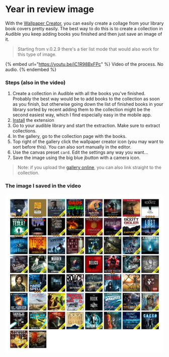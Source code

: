 # Year in review image

With the [Wallpaper Creator](broken-reference), you can easily create a collage from your library book covers pretty easily. The best way to do this is to create a collection in Audible you keep adding books you finished and then just save an image of it.&#x20;

> Starting from v.0.2.9 there's a tier list mode that would also work for this type of image.

{% embed url="https://youtu.be/jC1R98BxFPc" %}
Video of the process. No audio.
{% endembed %}

### Steps (also in the video)

1. Create a collection in Audible with all the books you've finished. Probably the best way would be to add books to the collection as soon as you finish, but otherwise going down the list of finished books in your library sorted by recent adding them to the collection might be the second easiest way, which I find especially easy in the mobile app.
2. [Install](../../installation/) the extension
3. Go to your audible library and start the extraction. Make sure to extract collections.
4. In the gallery, go to the collection page with the books.
5. Top right of the gallery click the wallpaper creator icon (you may want to sort before this). You can also sort manually in the editor.
6. Use the canvas preset `card`. Edit the settings any way you want...
7. Save the image using the big blue jbutton with a camera icon.

> Note: if you upload the [gallery online](../../sharing/uploading-to-github/), you can also link straight to the collection.

### The image I saved in the video

![](<../../.gitbook/assets/My year so far 2021.jpg>)
